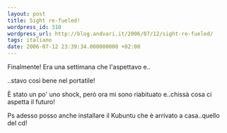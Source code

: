 ```yaml
---
layout: post
title: Sight re-fueled!
wordpress_id: 310
wordpress_url: http://blog.andvari.it/2006/07/12/sight-re-fueled/
tags: italiano
date: 2006-07-12 23:39:34.000000000 +02:00
---
```

Finalmente! Era una settimana che l'aspettavo e..

..stavo così bene nel portatile!

È stato un po' uno shock, però ora mi sono riabituato e..chissà cosa ci aspetta il futuro!

Ps adesso posso anche installare il Kubuntu che è arrivato a casa..quello del cd!
